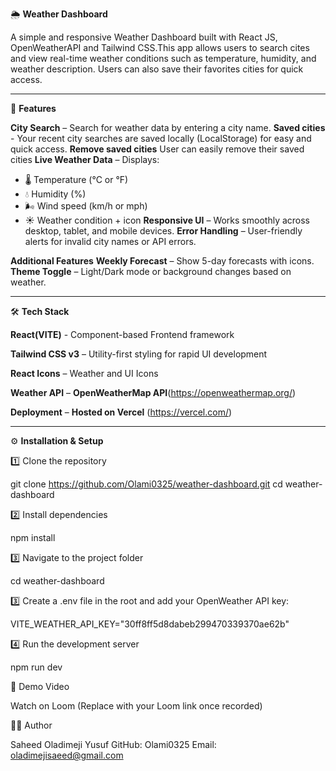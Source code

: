 🌦️ **Weather Dashboard**

A simple and responsive Weather Dashboard built with React JS, OpenWeatherAPI and Tailwind CSS.This app allows users to search cites and view real-time weather conditions such as temperature, humidity, and weather description. Users can also save their favorites cities for quick access. 

---

🚀 **Features**

**City Search** – Search for weather data by entering a city name.
**Saved cities** - Your recent city searches are saved locally (LocalStorage) for easy and quick access.
**Remove saved cities** User can easily remove their saved cities
**Live Weather Data** – Displays:
  - 🌡️ Temperature (°C or °F)
  - 💧 Humidity (%)
  - 🌬️ Wind speed (km/h or mph)
  - ☀️ Weather condition + icon
**Responsive UI** – Works smoothly across desktop, tablet, and mobile devices.
**Error Handling** – User-friendly alerts for invalid city names or API errors.

**Additional Features**
**Weekly Forecast** – Show 5-day forecasts with icons.
**Theme Toggle** – Light/Dark mode or background changes based on weather.

---

 🛠️ **Tech Stack**

**React(VITE)** - Component-based Frontend framework

**Tailwind CSS v3** – Utility-first styling for rapid UI development

**React Icons** – Weather and UI Icons

**Weather API** – **OpenWeatherMap API**(https://openweathermap.org/) 

**Deployment** – **Hosted on Vercel** (https://vercel.com/) 

---

⚙️ **Installation & Setup**

1️⃣ Clone the repository

git clone https://github.com/Olami0325/weather-dashboard.git
cd weather-dashboard

2️⃣ Install dependencies

npm install

3️⃣ Navigate to the project folder

cd weather-dashboard

3️⃣ Create a .env file in the root and add your OpenWeather API key:

VITE_WEATHER_API_KEY="30ff8ff5d8dabeb299470339370ae62b"


4️⃣ Run the development server

npm run dev

🎥 Demo Video

Watch on Loom
 (Replace with your Loom link once recorded)


👨‍💻 Author

Saheed Oladimeji Yusuf
GitHub: Olami0325
Email: oladimejisaeed@gmail.com